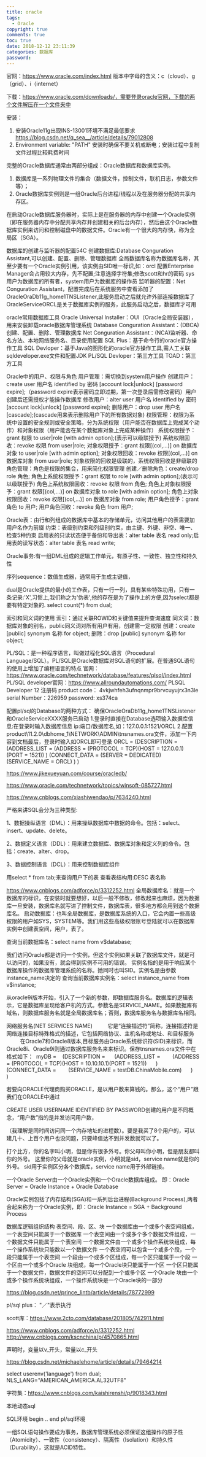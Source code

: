 ```yaml
---
title: oracle
tags:
  - Oracle 
copyright: true
comments: true
toc: true
date: 2018-12-12 23:11:39
categories: 数据库
password:
---
```


官网：https://www.oracle.com/index.html
版本中字母的含义：c（cloud）、g（grid）、i（internet）

下载：https://www.oracle.com/downloads/，需要登录oracle官网，下载的两个文件解压在一个文件夹中

安装：
1. 安装Oracle11g出现INS-13001环境不满足最低要求 https://blog.csdn.net/q_sea__/article/details/79012808
2.  Environment variable: "PATH"
安装时确保不要关机或断电；安装过程中复制文件过程比较耗费时间

完整的Oracle数据库通常由两部分组成：Oracle数据库和数据库实例。 
1) 数据库是一系列物理文件的集合（数据文件，控制文件，联机日志，参数文件等）； 
2) Oracle数据库实例则是一组Oracle后台进程/线程以及在服务器分配的共享内存区。

在启动Oracle数据库服务器时，实际上是在服务器的内存中创建一个Oracle实例（即在服务器内存中分配共享内存并创建相关的后台内存），然后由这个Oracle数据库实例来访问和控制磁盘中的数据文件。Oracle有一个很大的内存快，称为全局区（SGA）。


数据库的创建与监听器的配置54C
创建数据库:Database Conguration Assistant,可以创建、配置、删除、管理数据库
全局数据库名称为数据库名称，其至少要有一个Oracle实例引用，该实例由SID唯一标识,如：orcl
配置Enterprise Manager会占用较大内存，先不配置;注意选择字符集;修改scott和hr的密码
sys用户为数据库的所有者，system用户为数据库的操作员
监听器的配置：Net Conguration Assistant，配置完成后在系统服务中查看添加了OracleOraDb11g_home1TNSListener,此服务启动之后就允许外部连接数据库了
OracleServiceORCL是关于数据库实例的服务，此服务启动之后，数据库才可用

oracle常用数据库工具
Oracle Universal Installer：OUI（Oracle全局安装器），用来安装卸载oracle数据库管理系统
Database Conguration Assistant：(DBCA)创建、配置、删除、管理数据库
Net Conguration Assistant：(NCA)监听器、命名方法、本地网络服务名、目录使用配置
SQL Plus：基于命令行的oracle官方操作工具
SQL Devloper：基于Java的图形化的oracle官方操作工具,需人工关联sqldeveloper.exe文件和配置JDK
PL/SQL Devloper：第三方工具
TOAD：第三方工具

Oracle中的用户、权限与角色
用户管理：需切换到system用户操作
    创建用户：create user 用户名 identified by 密码 [account lock|unlock] [password expire];（password expire表示密码立即过期，第一次登录后需修改密码）用户创建后还需授权才能操作数据库
    修改用户：alter user 用户名 identified by 密码 [account lock|unlock] [password expire];
    删除用户：drop user 用户名 [cascade];(cascade用来表示删除用户下的所有数据对象)
权限管理：权限为系统中设置的安全规则或安全策略，分为系统权限（用户能否在数据库上完成某个动作）和对象权限（用户能否在某个数据库对象上完成某种操作）
    系统权限授予：grant 权限 to user|role [with admin option];(表示可以级联授予)
    系统权限回收：revoke 权限 from user|role;
    对象权限授予：grant 权限[(col,...)] on 数据库对象 to user|role [with admin option];
    对象权限回收：revoke 权限[(col,...)] on 数据库对象 from user|role;
    对象权限的回收是级联的，系统权限回收是非级联的
角色管理：角色是权限的集合，用来简化权限管理
    创建／删除角色：create/drop role 角色;
    角色上系统权限授予：grant 权限 to role [with admin option];(表示可以级联授予)
    角色上系统权限回收：revoke 权限 from 角色;
    角色上对象权限授予：grant 权限[(col,...)] on 数据库对象 to role [with admin option]; 
    角色上对象权限回收：revoke 权限[(col,...)] on 数据库对象 from role;
    用户角色授予：grant 角色 to 用户;
    用户角色回收：revoke 角色 from 用户;
    
Oracle表：由行和列组成的数据库中基本的存储单元，访问其他用户的表需要加用户名作为前缀
约束：表级别约束和列级别约束，由主键、外键、非空、唯一、检查5种约束
启用表的只读状态便于备份和导出表：alter table 表名 read only;启用表的读写状态：alter table 表名 read write;

Oracle事务:有一组DML组成的逻辑工作单元，有原子性、一致性、独立性和持久性

序列sequence：数值生成器，通常用于生成主键值，

dual是Oracle提供的最小的工作表，只有一行一列，具有某些特殊功用，只有一条记录:'X',习惯上,我们称之为'伪表',他的存在是为了操作上的方便,因为select都是要有特定对象的.
select count(*) from dual;

索引和同义词的使用
索引：通过关联ROWID和关键值来提升查询速度
同义词：数据库对象的别名，public同义词对所有用户有用，创建需一定权限
    创建：create [public] synonym 名称 for object;
    删除：drop [public] synonym 名称 for object;

PL/SQL：是一种程序语言，叫做过程化SQL语言（Procedural Language/SQL）。PL/SQL是Oracle数据库对SQL语句的扩展。在普通SQL语句的使用上增加了编程语言的特点
官网：https://www.oracle.com/technetwork/database/features/plsql/index.html
PL/SQL developer官网：https://www.allroundautomations.com/
PLSQL Developer 12 注册码
product code： 4vkjwhfeh3ufnqnmpr9brvcuyujrx3n3le 
serial Number：226959 
password: xs374ca

配置pl/sql的Database的两种方式：
确保OracleOraDb11g_home1TNSListener和OracleServiceXXXX服务已启动
1.登录时直接在Database选项输入数据库信息:在登录时输入数据库信息 ip:端口/数据库名,如：127.0.0.1:1521/ORCL
2.配置product\11.2.0\dbhome_1\NETWORK\ADMIN\tnsnames.ora文件，添加一下内容到文档最后，登录时输入如ORCL即可登录
ORCL =
  (DESCRIPTION =
    (ADDRESS_LIST =
        (ADDRESS = (PROTOCOL = TCP)(HOST = 127.0.0.1)(PORT = 1521))
    )
    (CONNECT_DATA =
            (SERVER = DEDICATED)
        (SERVICE_NAME = ORCL)
    )
  )
  
https://www.jikexueyuan.com/course/oracledb/

https://www.oracle.com/technetwork/topics/winsoft-085727.html

https://www.cnblogs.com/xiashiwendao/p/7634240.html

严格来讲SQL会分为三种类型:

1、数据操纵语言（DML）：用来操纵数据库中数据的命令。包括：select、insert、update、delete。

2、数据定义语言（DDL）：用来建立数据库、数据库对象和定义列的命令。包括：create、alter、drop。

3、数据控制语言（DCL）：用来控制数据库组件

用select * from tab;来查询用户下的表
查看表结构用:DESC 表名称 
 
 
https://www.cnblogs.com/adforce/p/3312252.html
全局数据库名：就是一个数据库的标识，在安装时就要想好，以后一般不修改，修改起来也麻烦，因为数据库一旦安装，数据库名就写进了控制文件，数据库表，很多地方都会用到这个数据库名。
启动数据库：也叫全局数据库，是数据库系统的入口，它会内置一些高级权限的用户如SYS，SYSTEM等。我们用这些高级权限账号登陆就可以在数据库实例中创建表空间，用户，表了。

查询当前数据库名：select name from v$database;

我们访问Oracle都是访问一个实例，但这个实例如果关联了数据库文件，就是可以访问的，如果没有，就会得到实例不可用的错误。
实例名指的是用于响应某个数据库操作的数据库管理系统的名称。她同时也叫SID。实例名是由参数instance_name决定的
查询当前数据库实例名：select instance_name from v$instance;


从oracle9i版本开始，引入了一个新的参数，即数据库服务名。数据库的逻辑表示，它是数据库呈现给客户机的方式。参数名是SERVICE_NAME。如果数据库有域名，则数据库服务名就是全局数据库名；否则，数据库服务名与数据库名相同。

网络服务名(NET SERVICES NAME)
         它是“连接描述符”简称，连接描述符是网络连接目标特殊格式的描述，它包括网络协议、主机名称或地址、和目标服务
         在Oracle7和Oracle8版本,目标服务由Oracle系统标识符(SID)来标识，而Oracle8i、Oracle9i则通过数据库服务名来来标识。保存tnsnames.ora文件中在格式如下：
 myDB =
   (DESCRIPTION =
     (ADDRESS_LIST =
       (ADDRESS = (PROTOCOL = TCP)(HOST = 10.10.10.1)(PORT = 1521))
     )
     (CONNECT_DATA =
       (SERVICE_NAME = testDB.ChinaMobile.com)
     )
   )  

若要向ORACLE代理商购买ORACLE，是以用户数来算钱的。那么，这个“用户”跟我们在ORACLE中通过

CREATE USER USERNAME IDENTIFIED BY PASSWORD创建的用户是不同概念，“用户数”指的是并发访问用户数，

（我理解是同时间访问同一个内存地址的进程数）。要是我买了8个用户的，可以建几十、上百个用户也没问题，只要峰值达不到并发数就可以了。

打个比方，你的名字叫小明，但是你有很多外号。你父母叫你小明，但是朋友都叫你的外号。
这里你的父母就是oracle实例，小明就是sid，service name就是你的外号。
sid用于实例区分各个数据库，service name用于外部链接。

一个Oracle Server由一个Oracle实例和一个Oracle数据库组成。
即：Oracle Server = Oracle Instance + Oracle Database

Oracle实例包括了内存结构(SGA)和一系列后台进程(Background Process),两者合起来称为一个Oracle实例，即：Oracle Instance = SGA + Background Process


数据库逻辑组织结构
表空间、段、区、块
一个数据库由一个或多个表空间组成，一个表空间只能属于一个数据库
一个表空间由一个或多个多个数据文件组成，一个数据文件只能属于一个表空间
一个数据文件由一个或多个操作系统块组成，每一个操作系统块只能数以一个数据文件
一个表空间可以包含一个或多个段，一个段只能属于一个表空间
一个段由一个或多个区组成，每一个区只能属于一个段
一个区由一个或多个Oracle 块组成，每一个Oracle块只能属于一个区
一个区只能属于一个数据文件，数据文件的空间可以分配到一个或多个区
一个Oracle 块由一个或多个操作系统块组成，一个操作系统块是一个Oracle块的一部分


https://blog.csdn.net/prince_lintb/article/details/78772999

pl/sql plus： "／"表示执行


scott库：https://www.2cto.com/database/201805/742911.html

https://www.cnblogs.com/adforce/p/3312252.html
http://www.cnblogs.com/kscnchina/p/4570865.html

声明时，变量以v_开头，常量以c_开头

https://blog.csdn.net/michaelehome/article/details/79464214

select userenv('language') from dual;
NLS_LANG="AMERICAN_AMERICA.AL32UTF8"

字符集：https://www.cnblogs.com/kaishirenshi/p/9018343.html

本地动态sql


SQL环境  begin .. end pl/sql环境

一组SQL语句操作要成为事务，数据库管理系统必须保证这组操作的原子性（Atomicity）、一致性（consistency）、隔离性（Isolation）和持久性（Durability），这就是ACID特性。